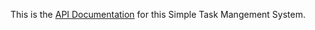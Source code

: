 This is the [API Documentation](https://documenter.getpostman.com/view/37363410/2sA3rzJCHr) for this Simple Task Mangement System.
